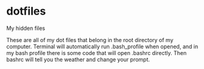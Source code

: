 # dotfiles
My hidden files

These are all of my dot files that belong in the root directory of my computer. Terminal will automatically run .bash_profile when 
opened, and in my bash profile there is some code that will open .bashrc directly. Then bashrc will tell you the weather and change
your prompt.
